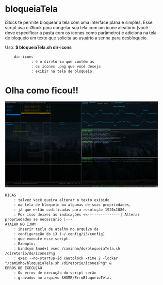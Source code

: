 # bloqueiaTela
i3lock te permite bloquear a tela com uma interface plana e simples. Esse script usa o i3lock para congelar
sua tela com um ícone aleatório (você deve especificar a pasta com os ícones como parâmetro) e adiciona na tela de 
bloqueio um texto que solicita ao usuário a senha para desbloqueio.

Uso: <b>$	bloqueiaTela.sh </i>dir-icons</i></b>

		dir-icons
				: é o diretório que contém as
				: os ícones .png que você deseja
				: exibir na tela de bloqueio.

# Olha como ficou!!
![bloquando](https://raw.githubusercontent.com/EppurSiMu0ve/bloqueiaTela/master/20200121-021812.avi.gif)



	DICAS
		: talvez você queira alterar o texto exibido
		: na tela de bloqueio ou algumas de suas propriedades,
		: já que estão codificadas para resolução 1920x1080.
		: Por isso deixei as indicações <<---------------| Alterar propriedades se necessário |---
	ATALHO NO I3WM
		: inserir tecla de atalho no arquivo de
		: configuração do i3 (~/.config/i3/config)
		: que execute esse script.
		: Exemplo:
		: bindsym $mod+l exec /caminho/do/bloqueiaTela.sh /diretorio/de/iconesPng
		: exec --no-startup-id xautolock -time 2 -locker "/caminho/bloqueiaTela.sh /diretorio/iconesPng" &
	ERROS DE EXECUÇÃO
		: Os erros de execução do script serão
		: gravados no arquivo $HOME/ErroBloqueioTela.
